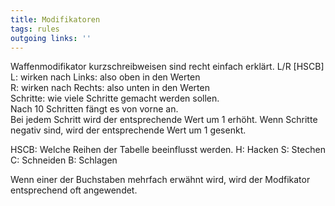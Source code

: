 ```yaml
---
title: Modifikatoren  
tags: rules  
outgoing links: ''  
---
```

Waffenmodifikator kurzschreibweisen sind recht einfach erklärt.
L/R <Schritte> [HSCB]
L: wirken nach Links: also oben in den Werten   
R: wirken nach Rechts: also unten in den Werten  
Schritte: wie viele Schritte gemacht werden sollen.  
Nach 10 Schritten fängt es von vorne an.  
Bei jedem Schritt wird der entsprechende Wert um 1 erhöht.
Wenn Schritte negativ sind, wird der entsprechende Wert um 1 gesenkt.

HSCB: Welche Reihen der Tabelle beeinflusst werden.
H: Hacken
S: Stechen
C: Schneiden
B: Schlagen

Wenn einer der Buchstaben mehrfach erwähnt wird, wird der Modfikator entsprechend oft angewendet.